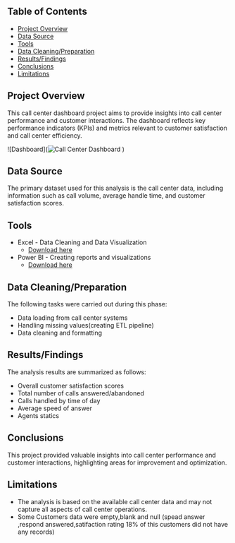 ## Table of Contents
- [Project Overview](#project-overview)
- [Data Source](#data-source)
- [Tools](#tools)
- [Data Cleaning/Preparation](#data-cleaningpreparation)
- [Results/Findings](#resultsfindings)
- [Conclusions](#conclusions)
- [Limitations](#limitations)
  

## Project Overview

This call center dashboard project aims to provide insights into call center performance and customer interactions. The dashboard reflects key performance indicators (KPIs) and metrics relevant to customer satisfaction and call center efficiency.

![Dashboard](![Call Center Dashboard](https://github.com/DamiData/Call_Center-Dashboard-pwc-/assets/161587504/07881e88-8b68-426f-a40f-ac0b05258f86)
)







## Data Source

The primary dataset used for this analysis is the call center data, including information such as call volume, average handle time, and customer satisfaction scores.

## Tools

- Excel - Data Cleaning and Data Visualization
    - [Download here](https://microsoft.com)
- Power BI - Creating reports and visualizations
    - [Download here](https://powerbi.microsoft.com/)

## Data Cleaning/Preparation

The following tasks were carried out during this phase:
- Data loading from call center systems
- Handling missing values(creating ETL pipeline)
- Data cleaning and formatting
  

## Results/Findings

The analysis results are summarized as follows:
- Overall customer satisfaction scores
- Total number of calls answered/abandoned
- Calls handled by time of day
- Average speed of answer
- Agents statics


## Conclusions

This project provided valuable insights into call center performance and customer interactions, highlighting areas for improvement and optimization.

## Limitations

- The analysis is based on the available call center data and may not capture all aspects of call center operations.
- Some Customers data were empty,blank and null (spead answer ,respond answered,satifaction rating 18% of this customers did not have any records)






